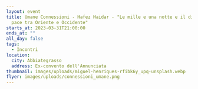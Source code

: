 ```yaml
---
layout: event
title: Umane Connessioni - Hafez Haidar - "Le mille e una notte e il dialogo di
  pace tra Oriente e Occidente"
starts_at: 2023-03-31T21:00:00
ends_at: ""
all_day: false
tags:
  - Incontri
location:
  city: Abbiategrasso
  address: Ex-convento dell'Annunciata
thumbnail: images/uploads/miguel-henriques-rfibk6y_upq-unsplash.webp
flyer: images/uploads/connessioni_umane.png
---
```

